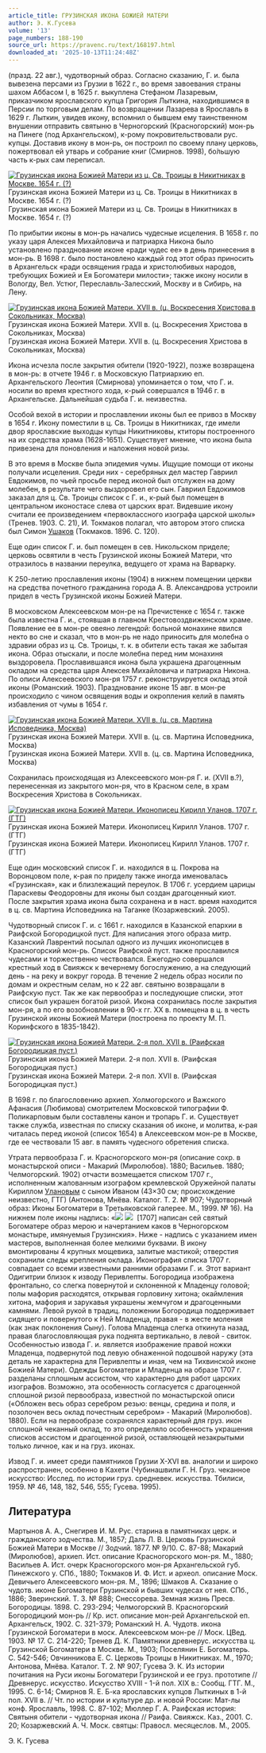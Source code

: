 ```yaml
---
article_title: ГРУЗИНСКАЯ ИКОНА БОЖИЕЙ МАТЕРИ
author: Э. К.Гусева
volume: '13'
page_numbers: 188-190
source_url: https://pravenc.ru/text/168197.html
downloaded_at: '2025-10-13T11:24:48Z'
---
```


(празд. 22 авг.), чудотворный образ. Согласно сказанию, Г. и. была вывезена персами из Грузии в 1622 г., во время завоевания страны шахом Аббасом I, в 1625 г. выкуплена Стефаном Лазаревым, приказчиком ярославского купца Григория Лыткина, находившимся в Персии по торговым делам. По возвращении Лазарева в Ярославль в 1629 г. Лыткин, увидев икону, вспомнил о бывшем ему таинственном внушении отправить святыню в Черногорский (Красногорский) мон-рь на Пинеге (под Архангельском), к-рому покровительствовали рус. купцы. Доставив икону в мон-рь, он построил по своему плану церковь, пожертвовал ей утварь и собрание книг (Смирнов. 1998), бо́льшую часть к-рых сам переписал.

[![Грузинская икона Божией Матери из ц. Св. Троицы в Никитниках в Москве. 1654 г. (?)](https://pravenc.ru/data/199/475/1234/i200.jpg "Кликните для увеличения картинки")](https://pravenc.ru/data/199/475/1234/i400.jpg)Грузинская икона Божией Матери из ц. Св. Троицы в Никитниках в Москве. 1654 г. (?)  
Грузинская икона Божией Матери из ц. Св. Троицы в Никитниках в Москве. 1654 г. (?)

По прибытии иконы в мон-рь начались чудесные исцеления. В 1658 г. по указу царя Алексея Михайловича и патриарха Никона было установлено празднование иконе «ради чудес ее» в день принесения в мон-рь. В 1698 г. было постановлено каждый год этот образ приносить в Архангельск «ради освящения града и христолюбивых народов, требующих Божией и Ея Богоматери милости»; также икону носили в Вологду, Вел. Устюг, Переславль-Залесский, Москву и в Сибирь, на Лену.

[![Грузинская икона Божией Матери. XVII в. (ц. Воскресения Христова в Сокольниках, Москва)](https://pravenc.ru/data/196/475/1234/i200.jpg "Кликните для увеличения картинки")](https://pravenc.ru/data/196/475/1234/i400.jpg)Грузинская икона Божией Матери. XVII в. (ц. Воскресения Христова в Сокольниках, Москва)  
Грузинская икона Божией Матери. XVII в. (ц. Воскресения Христова в Сокольниках, Москва)

Икона исчезла после закрытия обители (1920-1922), позже возвращена в мон-рь: в отчете 1946 г. в Московскую Патриархию еп. Архангельского Леонтия (Смирнова) упоминается о том, что Г. и. носили во время крестного хода, к-рый совершался в 1946 г. в Архангельске. Дальнейшая судьба Г. и. неизвестна.

Особой вехой в истории и прославлении иконы был ее привоз в Москву в 1654 г. Икону поместили в ц. Св. Троицы в Никитниках, где имели двор ярославские выходцы купцы Никитниковы, ктиторы построенного на их средства храма (1628-1651). Существует мнение, что икона была привезена для поновления и наложения новой ризы.

В это время в Москве была эпидемия чумы. Ищущие помощи от иконы получали исцеления. Среди них - серебряных дел мастер Гавриил Евдокимов, по чьей просьбе перед иконой был отслужен на дому молебен, в результате чего выздоровел его сын. Гавриил Евдокимов заказал для ц. Cв. Троицы список с Г. и., к-рый был помещен в центральном иконостасе слева от царских врат. Видевшие икону считали ее произведением «первоклассного изографа царской школы» (Тренев. 1903. С. 21), И. Токмаков полагал, что автором этого списка был Симон [Ушаков](https://pravenc.ru/text/Ушаков.html) (Токмаков. 1896. С. 120).

Еще один список Г. и. был помещен в сев. Никольском приделе; церковь освятили в честь Грузинской иконы Божией Матери, что отразилось в названии переулка, ведущего от храма на Варварку.

К 250-летию прославления иконы (1904) в нижнем помещении церкви на средства почетного гражданина города А. В. Александрова устроили придел в честь Грузинской иконы Божией Матери.

В московском Алексеевском мон-ре на Пречистенке с 1654 г. также была известна Г. и., стоявшая в главном Крестовоздвиженском храме. Появление ее в мон-ре овеяно легендой: больной монахине явился некто во сне и сказал, что в мон-рь не надо приносить для молебна о здравии образ из ц. Св. Троицы, т. к. в обители есть такая же забытая икона. Образ отыскали, и после молебна перед ним монахиня выздоровела. Прославившаяся икона была украшена драгоценным окладом на средства царя Алексея Михайловича и патриарха Никона. По описи Алексеевского мон-ря 1757 г. реконструируется оклад этой иконы (Романский. 1903). Празднование иконе 15 авг. в мон-ре происходило с чином освящения воды и окропления келий в память избавления от чумы в 1654 г.

[![Грузинская икона Божией Матери. XVII в. (ц. св. Мартина Исповедника, Москва)](https://pravenc.ru/data/221/475/1234/i200.jpg "Кликните для увеличения картинки")](https://pravenc.ru/data/221/475/1234/i400.jpg)Грузинская икона Божией Матери. XVII в. (ц. св. Мартина Исповедника, Москва)  
Грузинская икона Божией Матери. XVII в. (ц. св. Мартина Исповедника, Москва)

Сохранилась происходящая из Алексеевского мон-ря Г. и. (XVII в.?), перенесенная из закрытого мон-ря, что в Красном селе, в храм Воскресения Христова в Сокольниках.

[![Грузинская икона Божией Матери. Иконописец Кирилл Уланов. 1707 г. (ГТГ)](https://pravenc.ru/data/857/475/1234/i200.jpg "Кликните для увеличения картинки")](https://pravenc.ru/data/857/475/1234/i400.jpg)Грузинская икона Божией Матери. Иконописец Кирилл Уланов. 1707 г. (ГТГ)  
Грузинская икона Божией Матери. Иконописец Кирилл Уланов. 1707 г. (ГТГ)

Еще один московский список Г. и. находился в ц. Покрова на Воронцовом поле, к-рая по приделу также иногда именовалась «Грузинская», как и близлежащий переулок. В 1706 г. усердием царицы Параскевы Феодоровны для иконы был создан драгоценный киот. После закрытия храма икона была сохранена и в наст. время находится в ц. св. Мартина Исповедника на Таганке (Козаржевский. 2005).

Чудотворный список Г. и. с 1661 г. находился в Казанской епархии в Раифской Богородицкой пуст. Для написания этого образа митр. Казанский Лаврентий посылал одного из лучших иконописцев в Красногорский мон-рь. Список Раифской пуст. также прославился чудесами и торжественно чествовался. Ежегодно совершался крестный ход в Свияжск к вечернему богослужению, а на следующий день - на реку и вокруг города. В течение 2 недель образ носили по домам и окрестным селам, но к 22 авг. святыню возвращали в Раифскую пуст. Так же как первообраз и последующие списки, этот список был украшен богатой ризой. Икона сохранилась после закрытия мон-ря, а по его возобновлении в 90-х гг. XX в. помещена в ц. в честь Грузинской иконы Божией Матери (построена по проекту М. П. Коринфского в 1835-1842).

[![Грузинская икона Божией Матери. 2-я пол. XVII в. (Раифская Богородицкая пуст.)](https://pravenc.ru/data/048/475/1234/i200.jpg "Кликните для увеличения картинки")](https://pravenc.ru/data/048/475/1234/i400.jpg)Грузинская икона Божией Матери. 2-я пол. XVII в. (Раифская Богородицкая пуст.)  
Грузинская икона Божией Матери. 2-я пол. XVII в. (Раифская Богородицкая пуст.)

В 1698 г. по благословению архиеп. Холмогорского и Важского Афанасия (Любимова) смотрителем Московской типографии Ф. Поликарповым были составлены канон и тропарь Г. и. Существует также служба, известная по списку сказания об иконе, и молитва, к-рая читалась перед иконой (список 1654) в Алексеевском мон-ре в Москве, где ее чествовали 15 авг. в память чудесного обретения списка.

Утрата первообраза Г. и. Красногорского мон-ря (описание сохр. в монастырской описи - Макарий (Миролюбов). 1880; Васильев. 1880; Челмогорский. 1902) отчасти возмещается списком 1707 г., исполненным жалованным изографом кремлевской Оружейной палаты Кириллом [Улановым](https://pravenc.ru/text/Улановым.html) с сыном Иваном (43×30 см; происхождение неизвестно, ГТГ) (Антонова, Мнёва. Каталог. Т. 2. № 907; Чудотворный образ: Иконы Богоматери в Третьяковской галерее. М., 1999. № 16). На нижнем поле иконы надпись: «![](<https://pravenc.ru/char/26526/x8e /image.png>) ![](<https://pravenc.ru/char/26526/ xe07x9az/image.png>)  [1707] написан сей святый Богоматере образ мерою и начертанием каков в Черногорском монастыре, имянуемыя Грузинския». Ниже - надпись с указанием имен мастеров, выполненная более мелкими буквами. В икону вмонтированы 4 крупных мощевика, залитые мастикой; отверстия сохранили следы крепления оклада. Иконография списка 1707 г. совпадает со всеми известными ранними образами Г. и. Этот вариант Одигитрии близок к изводу Перивлепты. Богородица изображена фронтально, со слегка повернутой и склоненной к Младенцу головой; полы мафория расходятся, открывая горловину хитона; окаймления хитона, мафория и зарукавья украшены жемчугом и драгоценными камнями. Левой рукой в традиц. положении Богородица поддерживает сидящего и повернутого к Ней Младенца, правая - в жесте моления (как знак поклонения Сыну). Голова Младенца слегка откинута назад, правая благословляющая рука поднята вертикально, в левой - свиток. Особенностью извода Г. и. является изображение правой ножки Младенца, подвернутой под левую обнаженной подошвой наружу (эта деталь не характерна для Перивлепты и иная, чем на Тихвинской иконе Божией Матери). Одежды Богоматери и Младенца на образе 1707 г. разделаны сплошным ассистом, что характерно для работ царских изографов. Возможно, эта особенность согласуется с драгоценной сплошной ризой первообраза, известной по монастырской описи («Обложен весь образ серебром резью: венцы, средина и поля, и позолочен весь оклад почестным серебром» - Макарий (Миролюбов). 1880). Если на первообразе сохранялся характерный для груз. икон сплошной чеканный оклад, то это определяло особенность украшения списков ассистом и драгоценной ризой, оставляющей незакрытыми только личное, как и на груз. иконах.

Извод Г. и. имеет среди памятников Грузии X-XVI вв. аналогии и широко распространен, особенно в Кахети (Чубинашвили Г. Н. Груз. чеканное искусство: Исслед. по истории груз. средневек. искусства. Тбилиси, 1959. № 46, 148, 182, 546, 555; Гусева. 1995).

## Литература

Мартынов А. А., Снегирев И. М. Рус. старина в памятниках церк. и гражданского зодчества. М., 1857; Даль Л. В. Церковь Грузинской Божией Матери в Москве // Зодчий. 1877. № 9/10. С. 87-88; Макарий (Миролюбов), архиеп. Ист. описание Красногорского мон-ря. М., 1880; Васильев А. Ист. очерк Красногорского мон-ря Архангельской губ. Пинежского у. СПб., 1880; Токмаков И. Ф. Ист. и археол. описание Моск. Девичьего Алексеевского мон-ря. М., 1896; Шмаков А. Сказание о чудотв. иконе Богоматери Грузинской и бывших чудесах от нея. СПб., 1886; Зверинский. Т. 3. № 888; Снессорева. Земная жизнь Пресв. Богородицы. 1898. С. 293-294; Челмогорский В. Красногорский Богородицкий мон-рь // Кр. ист. описание мон-рей Архангельской еп. Архангельск, 1902. С. 321-379; Романский Н. А. Чудотв. икона Грузинской Богоматери в моск. Алексеевском мон-ре // Моск. ЦВед. 1903. № 17. С. 214-220; Тренев Д. К. Памятники древнерус. искусства ц. Грузинской Богоматери в Москве. М., 1903; Поселянин Е. Богоматерь. С. 542-546; Овчинникова Е. С. Церковь Троицы в Никитниках. М., 1970; Антонова, Мнёва. Каталог. Т. 2. № 907; Гусева Э. К. Из истории почитания на Руси иконы Богоматери Грузинской и ее груз. прототипе // Древнерус. искусство. Искусство XVIII - 1-й пол. XIX в.: Сообщ. ГТГ. М., 1995. С. 6-14; Смирнов Я. Е. Б-ка ярославских купцов Лыткиных в 1-й пол. XVII в. // Чт. по истории и культуре др. и новой России: Мат-лы конф. Ярославль, 1998. С. 87-102; Мюллер Г. А. Раифская история: Святыня обители - чудотворная икона // Раифа. Свияжск. Каз., 2001. С. 20; Козаржевский А. Ч. Моск. святцы: Правосл. месяцеслов. М., 2005.

Э. К.  Гусева
